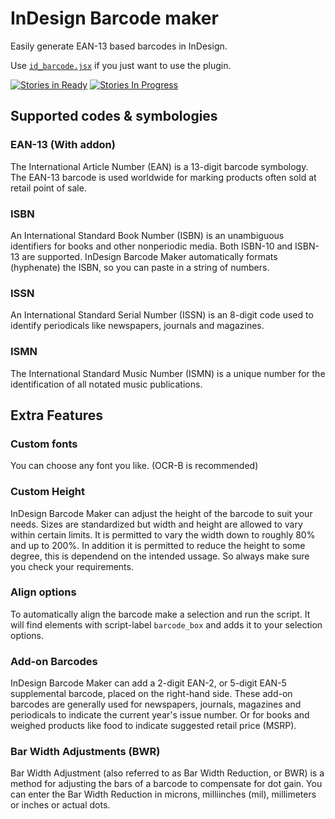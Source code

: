 InDesign Barcode maker
======================

Easily generate EAN-13 based barcodes in InDesign.

Use [`id_barcode.jsx`](https://github.com/gitbruno/id_barcode/raw/master/id_barcode.jsx) if you just want to use the plugin.

[![Stories in Ready](https://badge.waffle.io/GitBruno/id_barcode.png?label=ready&title=Ready)](https://waffle.io/GitBruno/id_barcode)
[![Stories In Progress](https://badge.waffle.io/GitBruno/id_barcode.png?label=In%20Progress&title=In%20Progress)](https://waffle.io/GitBruno/id_barcode)

## Supported codes & symbologies

### EAN-13 (With addon)
The International Article Number (EAN) is a 13-digit barcode symbology. The EAN-13 barcode is used worldwide for marking products often sold at retail point of sale.

### ISBN  
An International Standard Book Number (ISBN) is an unambiguous identifiers for books and other nonperiodic media. Both ISBN-10 and ISBN-13 are supported. InDesign Barcode Maker automatically formats (hyphenate) the ISBN, so you can paste in a string of numbers.

### ISSN  
An International Standard Serial Number (ISSN) is an 8-digit code used to identify periodicals like newspapers, journals and magazines.

### ISMN
The International Standard Music Number (ISMN) is a unique number for the identification of all notated music publications.


## Extra Features

### Custom fonts

You can choose any font you like. (OCR-B is recommended)

### Custom Height

InDesign Barcode Maker can adjust the height of the barcode to suit your needs. Sizes are standardized but width and height are allowed to vary within certain limits. It is permitted to vary the width down to roughly 80% and up to 200%. In addition it is permitted to reduce the height to some degree, this is dependend on the intended ussage. So always make sure you check your requirements.

### Align options

To automatically align the barcode make a selection and run the script.
It will find elements with  script-label `barcode_box` and adds it to your selection options.

### Add-on Barcodes

InDesign Barcode Maker can add a 2-digit EAN-2, or 5-digit EAN-5 supplemental barcode, placed on the right-hand side. These add-on barcodes are generally used for newspapers, journals, magazines and periodicals to indicate the current year's issue number. Or for books and weighed products like food to indicate suggested retail price (MSRP).

### Bar Width Adjustments (BWR)

Bar Width Adjustment (also referred to as Bar Width Reduction, or BWR) is a method for adjusting the bars of a barcode to compensate for dot gain. You can enter the Bar Width Reduction in microns, milliinches (mil), millimeters or inches or actual dots.

